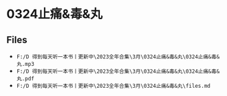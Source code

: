 # 0324止痛&毒&丸

## Files

- `F:/D 得到每天听一本书丨更新中\2023全年合集\3月\0324止痛&毒&丸\0324止痛&毒&丸.mp3`
- `F:/D 得到每天听一本书丨更新中\2023全年合集\3月\0324止痛&毒&丸\0324止痛&毒&丸.pdf`
- `F:/D 得到每天听一本书丨更新中\2023全年合集\3月\0324止痛&毒&丸\files.md`
